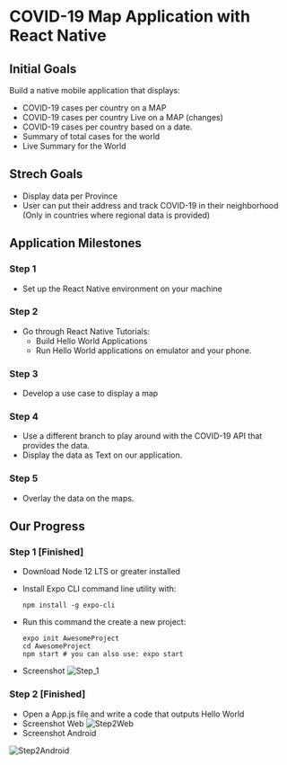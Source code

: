 # COVID-19 Map Application with React Native
## Initial Goals
Build a native mobile application that displays:
* COVID-19 cases per country on a MAP
* COVID-19 cases per country Live on a MAP (changes)
* COVID-19 cases per country based on a date.
* Summary of total cases for the world
* Live Summary for the World
## Strech Goals
* Display data per Province
* User can put their address and track COVID-19 in their neighborhood (Only in countries where regional data is provided)
## Application Milestones
### Step 1
* Set up the React Native environment on your machine
### Step 2
* Go through React Native Tutorials:
  * Build Hello World Applications
  * Run Hello World applications on emulator and your phone.
### Step 3
* Develop a use case to display a map
### Step 4 
* Use a different branch to play around with the COVID-19 API that provides the data.
* Display the data as Text on our application.
### Step 5
* Overlay the data on the maps.
## Our Progress
### Step 1 [Finished]
* Download Node 12 LTS or greater installed
* Install Expo CLI command line utility with:

  ``` 
  npm install -g expo-cli 
  ```

* Run this command the create a new project:

  ``` 
  expo init AwesomeProject
  cd AwesomeProject
  npm start # you can also use: expo start 
  ```
* Screenshot
 ![Step_1](https://user-images.githubusercontent.com/55101879/79078937-c26ea500-7cd9-11ea-851a-a0169dd839bd.png)

### Step 2 [Finished]
* Open a App.js file and write a code that outputs Hello World
* Screenshot Web
 ![Step2Web](https://user-images.githubusercontent.com/55101879/79079168-7d4b7280-7cdb-11ea-9243-320961710c48.png)
* Screenshot Android

 ![Step2Android](https://user-images.githubusercontent.com/55101879/79080324-dfa77180-7ce1-11ea-828f-8700e2a6f3bb.jpg)
